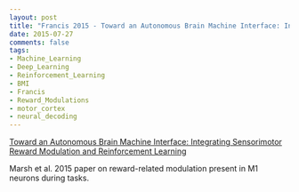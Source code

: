 ```yaml
---
layout: post
title: "Francis 2015 - Toward an Autonomous Brain Machine Interface: Integrating Sensorimotor Reward Modulation and Reinforcement Learning"
date: 2015-07-27
comments: false
tags:
- Machine_Learning
- Deep_Learning
- Reinforcement_Learning
- BMI
- Francis
- Reward_Modulations
- motor_cortex
- neural_decoding
---
```


[Toward an Autonomous Brain Machine Interface: Integrating Sensorimotor Reward Modulation and Reinforcement Learning](http://iopscience.iop.org/1741-2552/10/6/066005/)

Marsh et al. 2015 paper on reward-related modulation present in M1 neurons during tasks. 
